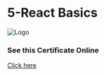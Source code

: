 
# 5-React Basics






![Logo](https://s3.amazonaws.com/coursera_assets/meta_images/generated/CERTIFICATE_LANDING_PAGE/CERTIFICATE_LANDING_PAGE~BK7T4Z6T2CVS/CERTIFICATE_LANDING_PAGE~BK7T4Z6T2CVS.jpeg)


### See this Certificate Online


[Click here](https://www.coursera.org/account/accomplishments/verify/BK7T4Z6T2CVS)

